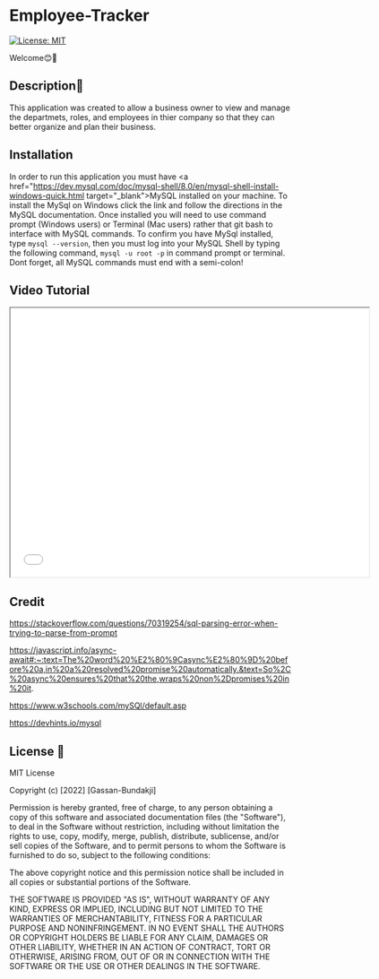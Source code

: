 # Employee-Tracker

[![License: MIT](https://img.shields.io/badge/License-MIT-yellow.svg)](https://opensource.org/licenses/MIT) 

Welcome😊👋

## Description📝

This application was created to allow a business owner to view and manage the departmets, roles, and employees in thier company so that they can better organize and plan their business.

## Installation

In order to run this application you must have <a href="https://dev.mysql.com/doc/mysql-shell/8.0/en/mysql-shell-install-windows-quick.html target="_blank">MySQL</a> installed on your machine. To install the MySql on Windows click the link and follow the directions in the MySQL documentation. Once installed you will need to use command prompt (Windows users) or Terminal (Mac users) rather that git bash to interface with MySQL commands. To confirm you have MySql installed, type <code>mysql --version</code>, then you must log into your MySQL Shell by typing the following command, <code>mysql -u root -p</code> in command prompt or terminal. Dont forget, all MySQL commands must end with a semi-colon!

## Video Tutorial

<iframe src = "Demo/Employee-Tracker.mp4" width="640" height="480"></iframe>

## Credit

https://stackoverflow.com/questions/70319254/sql-parsing-error-when-trying-to-parse-from-prompt

https://javascript.info/async-await#:~:text=The%20word%20%E2%80%9Casync%E2%80%9D%20before%20a,in%20a%20resolved%20promise%20automatically.&text=So%2C%20async%20ensures%20that%20the,wraps%20non%2Dpromises%20in%20it.

https://www.w3schools.com/mySQl/default.asp

https://devhints.io/mysql


## License 🔑

MIT License

Copyright (c) [2022] [Gassan-Bundakji]

Permission is hereby granted, free of charge, to any person obtaining a copy of this software and associated documentation files (the "Software"), to deal in the Software without restriction, including without limitation the rights to use, copy, modify, merge, publish, distribute, sublicense, and/or sell copies of the Software, and to permit persons to whom the Software is furnished to do so, subject to the following conditions:

The above copyright notice and this permission notice shall be included in all copies or substantial portions of the Software.

THE SOFTWARE IS PROVIDED "AS IS", WITHOUT WARRANTY OF ANY KIND, EXPRESS OR IMPLIED, INCLUDING BUT NOT LIMITED TO THE WARRANTIES OF MERCHANTABILITY, FITNESS FOR A PARTICULAR PURPOSE AND NONINFRINGEMENT. IN NO EVENT SHALL THE AUTHORS OR COPYRIGHT HOLDERS BE LIABLE FOR ANY CLAIM, DAMAGES OR OTHER LIABILITY, WHETHER IN AN ACTION OF CONTRACT, TORT OR OTHERWISE, ARISING FROM, OUT OF OR IN CONNECTION WITH THE SOFTWARE OR THE USE OR OTHER DEALINGS IN THE SOFTWARE.